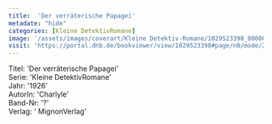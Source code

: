 ```yaml
---
title:  'Der verräterische Papagei'
metadate: "hide"
categories: [Kleine DetektivRomane]
image: '/assets/images/coverart/Kleine Detektiv-Romane/1029523398_00000010.jpg'
visit: 'https://portal.dnb.de/bookviewer/view/1029523398#page/n0/mode/2up'
---
```

Titel: 'Der verräterische Papagei' <br>
Serie: 'Kleine DetektivRomane' <br>
Jahr: '1926' <br>
AutorIn: 'Charlyle' <br>
Band-Nr: '?' <br>
Verlag: ' MignonVerlag'